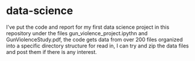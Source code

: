 # data-science
I've put the code and report for my first data science project in this repository under the files gun_violence_project.ipythn and GunViolenceStudy.pdf, the code gets data from over 200 files organized into a specific directory structure for read in, I can try and zip the data files and post them if there is any interest.
